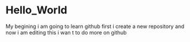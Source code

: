 # Hello_World
My begining
i am going to learn github first i create  a new repository and now i am editing this i wan t to do more on github
